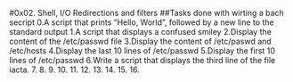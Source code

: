 #0x02. Shell, I/O Redirections and filters
##Tasks done with wirting a bach secript
0.A script that prints “Hello, World”, followed by a new line to the standard output
1.A script that displays a confused smiley
2.Display the content of the /etc/passwd file
3.Display the content of /etc/paswd and /etc/hosts
4.Display the last 10 lines of /etc/passwd
5.Display the first 10 lines of /etc/passwd
6.Write a script that displays the third line of the file iacta.
7.
8.
9.
10.
11.
12.
13.
14.
15.
16.
